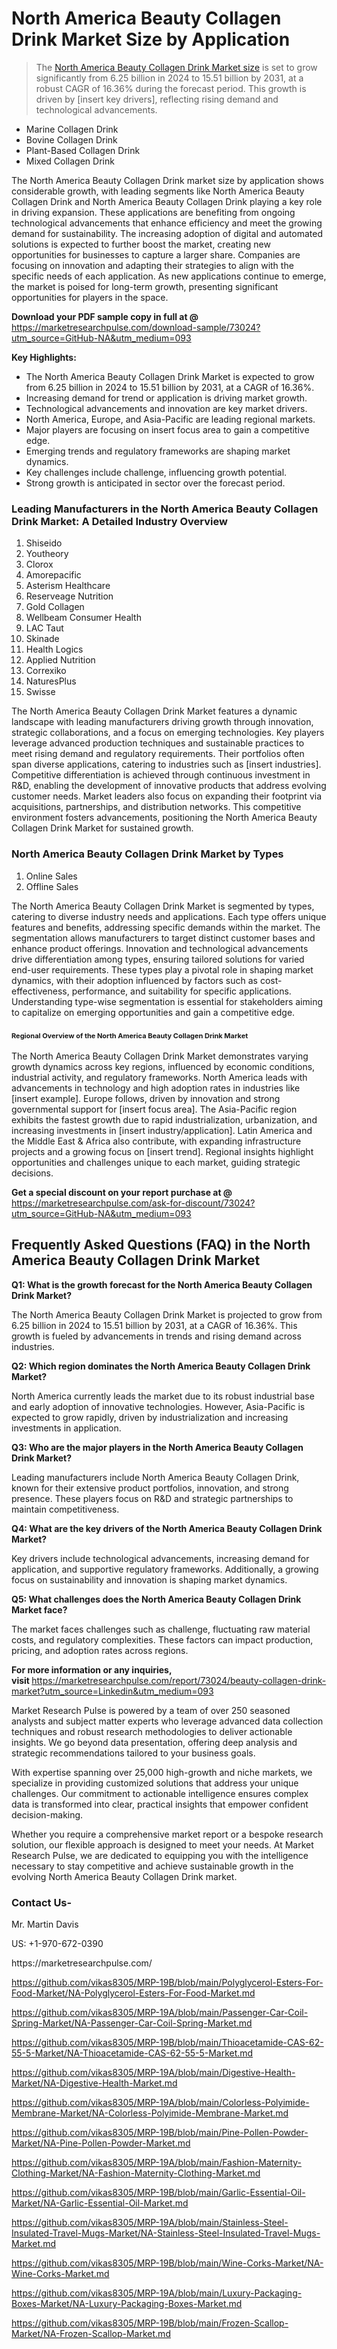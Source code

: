 
<h1>North America Beauty Collagen Drink Market&nbsp;Size by Application</h1><blockquote><p>The <a href="https://marketresearchpulse.com/download-sample/73024?utm_source=GitHub-NA&amp;utm_medium=093">North America Beauty Collagen Drink Market size</a> is set to grow significantly from 6.25 billion in 2024 to 15.51 billion by 2031, at a robust CAGR of 16.36% during the forecast period. This growth is driven by [insert key drivers], reflecting rising demand and technological advancements.</p></blockquote><ul><li>Marine Collagen Drink<li> Bovine Collagen Drink<li> Plant-Based Collagen Drink<li> Mixed Collagen Drink</li></ul><p>The North America Beauty Collagen Drink market size by application shows considerable growth, with leading segments like North America Beauty Collagen Drink and North America Beauty Collagen Drink playing a key role in driving expansion. These applications are benefiting from ongoing technological advancements that enhance efficiency and meet the growing demand for sustainability. The increasing adoption of digital and automated solutions is expected to further boost the market, creating new opportunities for businesses to capture a larger share. Companies are focusing on innovation and adapting their strategies to align with the specific needs of each application. As new applications continue to emerge, the market is poised for long-term growth, presenting significant opportunities for players in the space.</p><p><strong>Download your PDF sample copy in full at @ </strong><a href="https://marketresearchpulse.com/download-sample/73024?utm_source=GitHub-NA&amp;utm_medium=093">https://marketresearchpulse.com/download-sample/73024?utm_source=GitHub-NA&amp;utm_medium=093</a></p><p><strong>Key Highlights: </strong></p><ul><li>The North America Beauty Collagen Drink Market is expected to grow from 6.25 billion in 2024 to 15.51 billion by 2031, at a CAGR of 16.36%.</li><li>Increasing demand for trend or application is driving market growth.</li><li>Technological advancements and innovation are key market drivers.</li><li>North America, Europe, and Asia-Pacific are leading regional markets.</li><li>Major players are focusing on insert focus area to gain a competitive edge.</li><li>Emerging trends and regulatory frameworks are shaping market dynamics.</li><li>Key challenges include challenge, influencing growth potential.</li><li>Strong growth is anticipated in sector over the forecast period.</li></ul><h3>Leading Manufacturers in the North America Beauty Collagen Drink Market: A Detailed Industry Overview</h3><ol><li>Shiseido</li><li>Youtheory</li><li>Clorox</li><li>Amorepacific</li><li>Asterism Healthcare</li><li>Reserveage Nutrition</li><li>Gold Collagen</li><li>Wellbeam Consumer Health</li><li>LAC Taut</li><li>Skinade</li><li>Health Logics</li><li>Applied Nutrition</li><li>Correxiko</li><li>NaturesPlus</li><li>Swisse</li></ol><div class="flex max-w-full flex-col flex-grow"><div class="min-h-8 text-message flex w-full flex-col items-end gap-2 whitespace-normal break-words [.text-message+&amp;]:mt-5" dir="auto" data-message-author-role="assistant" data-message-id="fd8432e4-4910-450d-b182-61b7bfb0a01f" data-message-model-slug="gpt-4o"><div class="flex w-full flex-col gap-1 empty:hidden first:pt-[3px]"><div class="markdown prose w-full break-words dark:prose-invert light"><p>The North America Beauty Collagen Drink Market features a dynamic landscape with leading manufacturers driving growth through innovation, strategic collaborations, and a focus on emerging technologies. Key players leverage advanced production techniques and sustainable practices to meet rising demand and regulatory requirements. Their portfolios often span diverse applications, catering to industries such as [insert industries]. Competitive differentiation is achieved through continuous investment in R&amp;D, enabling the development of innovative products that address evolving customer needs. Market leaders also focus on expanding their footprint via acquisitions, partnerships, and distribution networks. This competitive environment fosters advancements, positioning the North America Beauty Collagen Drink Market for sustained growth.</p></div></div></div></div><h3>North America Beauty Collagen Drink Market by Types</h3><ol><li>Online Sales<li> Offline Sales</li></ol><div class="flex max-w-full flex-col flex-grow"><div class="min-h-8 text-message flex w-full flex-col items-end gap-2 whitespace-normal break-words [.text-message+&amp;]:mt-5" dir="auto" data-message-author-role="assistant" data-message-id="084470be-0bb7-4664-bddf-5156b4f41249" data-message-model-slug="gpt-4o-mini"><div class="flex w-full flex-col gap-1 empty:hidden first:pt-[3px]"><div class="markdown prose w-full break-words dark:prose-invert light"><p>The North America Beauty Collagen Drink Market is segmented by types, catering to diverse industry needs and applications. Each type offers unique features and benefits, addressing specific demands within the market. The segmentation allows manufacturers to target distinct customer bases and enhance product offerings. Innovation and technological advancements drive differentiation among types, ensuring tailored solutions for varied end-user requirements. These types play a pivotal role in shaping market dynamics, with their adoption influenced by factors such as cost-effectiveness, performance, and suitability for specific applications. Understanding type-wise segmentation is essential for stakeholders aiming to capitalize on emerging opportunities and gain a competitive edge.</p></div></div></div></div><h3><span style="font-size: 11px;">Regional Overview of the North America Beauty Collagen Drink Market</span></h3><div class="flex max-w-full flex-col flex-grow"><div class="min-h-8 text-message flex w-full flex-col items-end gap-2 whitespace-normal break-words [.text-message+&amp;]:mt-5" dir="auto" data-message-author-role="assistant" data-message-id="e9038762-ce64-4e30-91c9-9bd413514231" data-message-model-slug="gpt-4o-mini"><div class="flex w-full flex-col gap-1 empty:hidden first:pt-[3px]"><div class="markdown prose w-full break-words dark:prose-invert light"><p>The North America Beauty Collagen Drink Market demonstrates varying growth dynamics across key regions, influenced by economic conditions, industrial activity, and regulatory frameworks. North America leads with advancements in technology and high adoption rates in industries like [insert example]. Europe follows, driven by innovation and strong governmental support for [insert focus area]. The Asia-Pacific region exhibits the fastest growth due to rapid industrialization, urbanization, and increasing investments in [insert industry/application]. Latin America and the Middle East &amp; Africa also contribute, with expanding infrastructure projects and a growing focus on [insert trend]. Regional insights highlight opportunities and challenges unique to each market, guiding strategic decisions.</p></div></div></div></div><p><strong>Get a special discount on your report purchase at @ </strong><a href="https://marketresearchpulse.com/ask-for-discount/73024?utm_source=GitHub-NA&amp;utm_medium=093">https://marketresearchpulse.com/ask-for-discount/73024?utm_source=GitHub-NA&amp;utm_medium=093</a></p><h2>Frequently Asked Questions (FAQ) in the North America Beauty Collagen Drink Market</h2><p><strong>Q1: What is the growth forecast for the North America Beauty Collagen Drink Market?</strong></p><p>The North America Beauty Collagen Drink Market is projected to grow from 6.25 billion in 2024 to 15.51 billion by 2031, at a CAGR of 16.36%. This growth is fueled by advancements in trends and rising demand across industries.</p><p><strong>Q2: Which region dominates the North America Beauty Collagen Drink Market?</strong></p><p>North America currently leads the market due to its robust industrial base and early adoption of innovative technologies. However, Asia-Pacific is expected to grow rapidly, driven by industrialization and increasing investments in application.</p><p><strong>Q3: Who are the major players in the North America Beauty Collagen Drink Market?</strong></p><p>Leading manufacturers include North America Beauty Collagen Drink, known for their extensive product portfolios, innovation, and strong presence. These players focus on R&amp;D and strategic partnerships to maintain competitiveness.</p><p><strong>Q4: What are the key drivers of the North America Beauty Collagen Drink Market?</strong></p><p>Key drivers include technological advancements, increasing demand for application, and supportive regulatory frameworks. Additionally, a growing focus on sustainability and innovation is shaping market dynamics.</p><p><strong>Q5: What challenges does the North America Beauty Collagen Drink Market face?</strong></p><p>The market faces challenges such as challenge, fluctuating raw material costs, and regulatory complexities. These factors can impact production, pricing, and adoption rates across regions.</p><p><strong>For more information or any inquiries, visit&nbsp;</strong><a href="https://marketresearchpulse.com/report/73024/beauty-collagen-drink-market?utm_source=Linkedin&utm_medium=093">https://marketresearchpulse.com/report/73024/beauty-collagen-drink-market?utm_source=Linkedin&utm_medium=093</a></p><p>Market Research Pulse is powered by a team of over 250 seasoned analysts and subject matter experts who leverage advanced data collection techniques and robust research methodologies to deliver actionable insights. We go beyond data presentation, offering deep analysis and strategic recommendations tailored to your business goals.</p><p>With expertise spanning over 25,000 high-growth and niche markets, we specialize in providing customized solutions that address your unique challenges. Our commitment to actionable intelligence ensures complex data is transformed into clear, practical insights that empower confident decision-making.</p><p>Whether you require a comprehensive market report or a bespoke research solution, our flexible approach is designed to meet your needs. At Market Research Pulse, we are dedicated to equipping you with the intelligence necessary to stay competitive and achieve sustainable growth in the evolving North America Beauty Collagen Drink market.</p><h3><strong>Contact Us-</strong></h3><p>Mr. Martin Davis</p><p>US: +1-970-672-0390</p><p>https://marketresearchpulse.com/</p><p><a href="https://github.com/vikas8305/MRP-19B/blob/main/Polyglycerol-Esters-For-Food-Market/NA-Polyglycerol-Esters-For-Food-Market.md">https://github.com/vikas8305/MRP-19B/blob/main/Polyglycerol-Esters-For-Food-Market/NA-Polyglycerol-Esters-For-Food-Market.md</a></p><p><a href="https://github.com/vikas8305/MRP-19A/blob/main/Passenger-Car-Coil-Spring-Market/NA-Passenger-Car-Coil-Spring-Market.md">https://github.com/vikas8305/MRP-19A/blob/main/Passenger-Car-Coil-Spring-Market/NA-Passenger-Car-Coil-Spring-Market.md</a></p><p><a href="https://github.com/vikas8305/MRP-19B/blob/main/Thioacetamide-CAS-62-55-5-Market/NA-Thioacetamide-CAS-62-55-5-Market.md">https://github.com/vikas8305/MRP-19B/blob/main/Thioacetamide-CAS-62-55-5-Market/NA-Thioacetamide-CAS-62-55-5-Market.md</a></p><p><a href="https://github.com/vikas8305/MRP-19A/blob/main/Digestive-Health-Market/NA-Digestive-Health-Market.md">https://github.com/vikas8305/MRP-19A/blob/main/Digestive-Health-Market/NA-Digestive-Health-Market.md</a></p><p><a href="https://github.com/vikas8305/MRP-19A/blob/main/Colorless-Polyimide-Membrane-Market/NA-Colorless-Polyimide-Membrane-Market.md">https://github.com/vikas8305/MRP-19A/blob/main/Colorless-Polyimide-Membrane-Market/NA-Colorless-Polyimide-Membrane-Market.md</a></p><p><a href="https://github.com/vikas8305/MRP-19B/blob/main/Pine-Pollen-Powder-Market/NA-Pine-Pollen-Powder-Market.md">https://github.com/vikas8305/MRP-19B/blob/main/Pine-Pollen-Powder-Market/NA-Pine-Pollen-Powder-Market.md</a></p><p><a href="https://github.com/vikas8305/MRP-19A/blob/main/Fashion-Maternity-Clothing-Market/NA-Fashion-Maternity-Clothing-Market.md">https://github.com/vikas8305/MRP-19A/blob/main/Fashion-Maternity-Clothing-Market/NA-Fashion-Maternity-Clothing-Market.md</a></p><p><a href="https://github.com/vikas8305/MRP-19B/blob/main/Garlic-Essential-Oil-Market/NA-Garlic-Essential-Oil-Market.md">https://github.com/vikas8305/MRP-19B/blob/main/Garlic-Essential-Oil-Market/NA-Garlic-Essential-Oil-Market.md</a></p><p><a href="https://github.com/vikas8305/MRP-19A/blob/main/Stainless-Steel-Insulated-Travel-Mugs-Market/NA-Stainless-Steel-Insulated-Travel-Mugs-Market.md">https://github.com/vikas8305/MRP-19A/blob/main/Stainless-Steel-Insulated-Travel-Mugs-Market/NA-Stainless-Steel-Insulated-Travel-Mugs-Market.md</a></p><p><a href="https://github.com/vikas8305/MRP-19B/blob/main/Wine-Corks-Market/NA-Wine-Corks-Market.md">https://github.com/vikas8305/MRP-19B/blob/main/Wine-Corks-Market/NA-Wine-Corks-Market.md</a></p><p><a href="https://github.com/vikas8305/MRP-19A/blob/main/Luxury-Packaging-Boxes-Market/NA-Luxury-Packaging-Boxes-Market.md">https://github.com/vikas8305/MRP-19A/blob/main/Luxury-Packaging-Boxes-Market/NA-Luxury-Packaging-Boxes-Market.md</a></p><p><a href="https://github.com/vikas8305/MRP-19B/blob/main/Frozen-Scallop-Market/NA-Frozen-Scallop-Market.md">https://github.com/vikas8305/MRP-19B/blob/main/Frozen-Scallop-Market/NA-Frozen-Scallop-Market.md</a></p>
